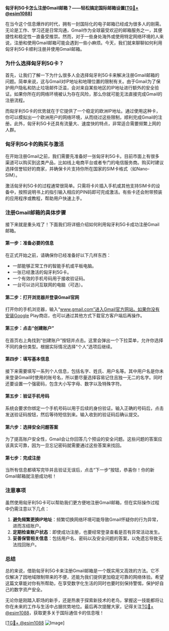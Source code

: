 **匈牙利5G卡怎么注册Gmail邮箱？——轻松搞定国际邮箱设置[[TG💪+ @esim1088](https://t.me/s/esim1088)]**

在当今这个信息爆炸的时代，拥有一封国际化的电子邮箱已经成为很多人的刚需。无论是工作、学习还是日常沟通，Gmail作为全球最受欢迎的邮箱服务之一，其便捷性和稳定性一直备受推崇。然而，对于一些身处海外或使用特定网络环境的人来说，注册和使用Gmail邮箱可能会遇到一些小麻烦。今天，我们就来聊聊如何利用匈牙利5G卡顺利注册并使用Gmail邮箱。

### 为什么选择匈牙利5G卡？

首先，让我们了解一下为什么很多人会选择匈牙利5G卡来解决注册Gmail邮箱的问题。简单来说，这与Gmail对IP地址和地理位置的限制有关。由于Gmail为了保护用户隐私和防止垃圾邮件泛滥，会对来自某些地区的IP地址进行额外的安全验证。如果你所在的网络环境被认为存在风险，那么你就可能无法直接完成Gmail的注册流程。

而匈牙利5G卡的优势就在于它提供了一个稳定的欧洲IP地址。通过使用这种卡，你可以模拟出一个欧洲用户的网络环境，从而绕过这些限制，顺利完成Gmail的注册。此外，匈牙利5G卡还具有流量大、速度快的特点，非常适合需要频繁上网的人群。

### 匈牙利5G卡的购买与激活

在开始注册Gmail之前，我们需要先准备好一张匈牙利5G卡。目前市面上有很多渠道可以购买到这类产品，比如线上电商平台或者专门的电信服务商。购买时建议选择信誉较好的商家，并确保卡片支持你所在国家的SIM卡格式（如Nano-SIM）。

激活匈牙利5G卡的过程通常很简单。只需将卡片插入手机或其他支持SIM卡的设备中，按照说明书上的指引输入相应的PIN码即可完成激活。有些卡还会附带预装的应用程序或教程，帮助用户快速上手。

### 注册Gmail邮箱的具体步骤

接下来就是重头戏了！下面我们将详细介绍如何利用匈牙利5G卡成功注册Gmail邮箱。

#### 第一步：准备必要的信息

在正式开始之前，请确保你已经准备好以下几样东西：
- 一部能够正常工作的智能手机或平板电脑。
- 一张已经激活的匈牙利5G卡。
- 一个有效的手机号码用于接收验证码。
- 一台可以访问互联网的电脑（可选）。

#### 第二步：打开浏览器并登录Gmail官网

打开你的手机浏览器，输入“www.gmail.com”进入Gmail官方网站。如果你没有安装Google Play商店，也可以通过其他方式下载官方客户端后再操作。

#### 第三步：点击“创建账户”

在首页右上角找到“创建账户”按钮并点击。这里会弹出一个下拉菜单，允许你选择不同的身份类型。根据实际情况选择“个人”选项后继续。

#### 第四步：填写基本信息

接下来需要填写一系列个人信息，包括名字、姓氏、用户名等。其中用户名是你未来登录Gmail时使用的账号名，所以要尽量选择容易记住且独一无二的名字。同时还要设置一个强密码，包含大小写字母、数字以及特殊字符。

#### 第五步：验证手机号码

系统会要求你绑定一个手机号码以用于后续的身份验证。输入正确的号码后，点击发送验证码按钮，然后等待短信到来。输入收到的验证码后确认提交。

#### 第六步：选择安全问题答案

为了提高账户安全性，Gmail会让你回答几个预设的安全问题。这些问题的答案应该真实可靠，因为一旦忘记密码就需要通过这些答案来找回。

#### 第七步：完成注册

当所有信息都填写完毕并且验证无误后，点击“下一步”按钮，恭喜你！你的新Gmail邮箱就注册成功啦！

### 注意事项

虽然使用匈牙利5G卡可以帮助我们更方便地注册Gmail邮箱，但在实际操作过程中仍需注意以下几点：

1. **避免频繁更换IP地址**：频繁切换网络环境可能导致Gmail怀疑你的行为异常，进而冻结账户。
2. **定期检查账户状态**：即使成功注册，也要经常登录查看是否有异常活动发生。
3. **妥善保管相关信息**：包括用户名、密码以及安全问题的答案，以免遗忘导致无法找回账户。

### 总结

总的来说，借助匈牙利5G卡来注册Gmail邮箱是一个既实用又高效的方法。它不仅解决了因地域限制带来的不便，还能为我们提供更加稳定可靠的网络体验。希望这篇文章能对你有所帮助，在享受数字化生活的同时也要时刻保持警惕，保护好自己的数字资产安全。

无论你是刚踏入职场的新手，还是热衷于探索新技术的老鸟，掌握这一技能都将让你在未来的工作与生活中占据优势地位。最后再次提醒大家，记得关注[TG💪+ @esim1088](https://t.me/s/esim1088)，获取更多关于国际通信卡的信息哦！

[[TG💪+ @esim1088](https://t.me/s/esim1088) ![Image](https://i.postimg.cc/4NQfJmqS/Snipaste-2025-05-13-00-14-12.png)]